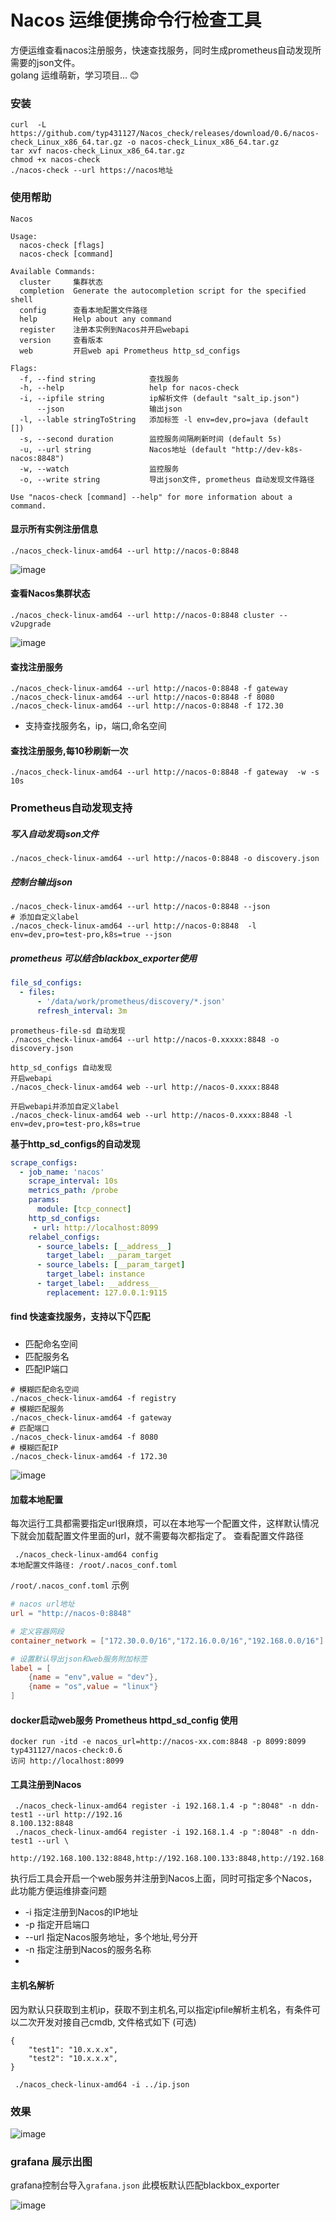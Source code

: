# Nacos 运维便携命令行检查工具

方便运维查看nacos注册服务，快速查找服务，同时生成prometheus自动发现所需要的json文件。   
golang 运维萌新，学习项目... 😊

### 安装
```shell
curl  -L https://github.com/typ431127/Nacos_check/releases/download/0.6/nacos-check_Linux_x86_64.tar.gz -o nacos-check_Linux_x86_64.tar.gz
tar xvf nacos-check_Linux_x86_64.tar.gz
chmod +x nacos-check
./nacos-check --url https://nacos地址
```

### 使用帮助

```shell
Nacos

Usage:
  nacos-check [flags]
  nacos-check [command]

Available Commands:
  cluster     集群状态
  completion  Generate the autocompletion script for the specified shell
  config      查看本地配置文件路径
  help        Help about any command
  register    注册本实例到Nacos并开启webapi
  version     查看版本
  web         开启web api Prometheus http_sd_configs

Flags:
  -f, --find string            查找服务
  -h, --help                   help for nacos-check
  -i, --ipfile string          ip解析文件 (default "salt_ip.json")
      --json                   输出json
  -l, --lable stringToString   添加标签 -l env=dev,pro=java (default [])
  -s, --second duration        监控服务间隔刷新时间 (default 5s)
  -u, --url string             Nacos地址 (default "http://dev-k8s-nacos:8848")
  -w, --watch                  监控服务
  -o, --write string           导出json文件, prometheus 自动发现文件路径

Use "nacos-check [command] --help" for more information about a command.
```

#### 显示所有实例注册信息
```shell
./nacos_check-linux-amd64 --url http://nacos-0:8848 
```
![image](images/1.png)
#### 查看Nacos集群状态
```shell
./nacos_check-linux-amd64 --url http://nacos-0:8848 cluster --v2upgrade
```
![image](images/4.png)

#### 查找注册服务
```shell
./nacos_check-linux-amd64 --url http://nacos-0:8848 -f gateway 
./nacos_check-linux-amd64 --url http://nacos-0:8848 -f 8080
./nacos_check-linux-amd64 --url http://nacos-0:8848 -f 172.30
```
- 支持查找服务名，ip，端口,命名空间
#### 查找注册服务,每10秒刷新一次
```shell
./nacos_check-linux-amd64 --url http://nacos-0:8848 -f gateway  -w -s 10s
```


###  Prometheus自动发现支持

##### 写入自动发现json文件
```shell
./nacos_check-linux-amd64 --url http://nacos-0:8848 -o discovery.json
```

##### 控制台输出json
```shell
./nacos_check-linux-amd64 --url http://nacos-0:8848 --json
# 添加自定义label
./nacos_check-linux-amd64 --url http://nacos-0:8848  -l env=dev,pro=test-pro,k8s=true --json
```

#####  prometheus 可以结合blackbox_exporter使用

```yml
file_sd_configs:
  - files:
      - '/data/work/prometheus/discovery/*.json'
      refresh_interval: 3m
```

```shell
prometheus-file-sd 自动发现
./nacos_check-linux-amd64 --url http://nacos-0.xxxxx:8848 -o  discovery.json

http_sd_configs 自动发现
开启webapi        
./nacos_check-linux-amd64 web --url http://nacos-0.xxxx:8848

开启webapi并添加自定义label
./nacos_check-linux-amd64 web --url http://nacos-0.xxxx:8848 -l env=dev,pro=test-pro,k8s=true
```
**基于http_sd_configs的自动发现**
```yml
scrape_configs:
  - job_name: 'nacos'
    scrape_interval: 10s
    metrics_path: /probe
    params:
      module: [tcp_connect]
    http_sd_configs:
     - url: http://localhost:8099
    relabel_configs:
      - source_labels: [__address__]
        target_label: __param_target
      - source_labels: [__param_target]
        target_label: instance
      - target_label: __address__
        replacement: 127.0.0.1:9115
```

#### find 快速查找服务，支持以下👇匹配
- 匹配命名空间
- 匹配服务名
- 匹配IP端口

```shell
# 模糊匹配命名空间
./nacos_check-linux-amd64 -f registry
# 模糊匹配服务
./nacos_check-linux-amd64 -f gateway
# 匹配端口
./nacos_check-linux-amd64 -f 8080
# 模糊匹配IP
./nacos_check-linux-amd64 -f 172.30
```
![image](images/3.png)

#### 加载本地配置
每次运行工具都需要指定url很麻烦，可以在本地写一个配置文件，这样默认情况下就会加载配置文件里面的url，就不需要每次都指定了。
查看配置文件路径
```shell
 ./nacos_check-linux-amd64 config
本地配置文件路径: /root/.nacos_conf.toml
```
`/root/.nacos_conf.toml` 示例
```toml
# nacos url地址
url = "http://nacos-0:8848"

# 定义容器网段
container_network = ["172.30.0.0/16","172.16.0.0/16","192.168.0.0/16"]

# 设置默认导出json和web服务附加标签
label = [
    {name = "env",value = "dev"},
    {name = "os",value = "linux"}
]
```
#### docker启动web服务 Prometheus httpd_sd_config 使用
```
docker run -itd -e nacos_url=http://nacos-xx.com:8848 -p 8099:8099 typ431127/nacos-check:0.6
访问 http://localhost:8099
```

#### 工具注册到Nacos
```shell
 ./nacos_check-linux-amd64 register -i 192.168.1.4 -p ":8048" -n ddn-test1 --url http://192.16
8.100.132:8848
 ./nacos_check-linux-amd64 register -i 192.168.1.4 -p ":8048" -n ddn-test1 --url \
 http://192.168.100.132:8848,http://192.168.100.133:8848,http://192.168.100.134:8848
```
执行后工具会开启一个web服务并注册到Nacos上面，同时可指定多个Nacos，此功能方便运维排查问题
- -i 指定注册到Nacos的IP地址
- -p 指定开启端口
- --url 指定Nacos服务地址，多个地址,号分开
- -n 指定注册到Nacos的服务名称
- 
#### 主机名解析
因为默认只获取到主机ip，获取不到主机名,可以指定ipfile解析主机名，有条件可以二次开发对接自己cmdb, 文件格式如下 (可选)

```shell
{
    "test1": "10.x.x.x",
    "test2": "10.x.x.x",
}
```
```shell
 ./nacos_check-linux-amd64 -i ../ip.json
```

### 效果
![image](images/1.png)

### grafana 展示出图

grafana控制台导入`grafana.json` 此模板默认匹配blackbox_exporter

![image](images/grafana.png)
